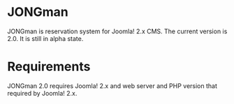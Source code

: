 JONGman
=======

JONGman is reservation system for Joomla! 2.x CMS. The current version is 2.0. It is still in alpha state.

Requirements
============

JONGman 2.0 requires Joomla! 2.x and web server and PHP version that required by Joomla! 2.x.
